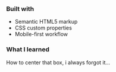 ### Built with

- Semantic HTML5 markup
- CSS custom properties
- Mobile-first workflow


### What I learned

How to center that box, i always forgot it...

